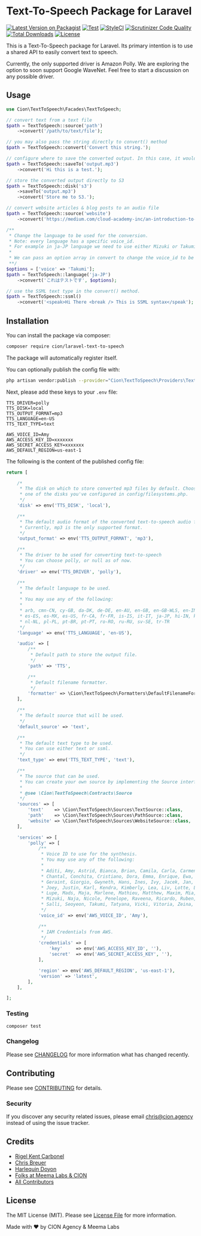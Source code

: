 # Text-To-Speech Package for Laravel

[![Latest Version on Packagist](https://img.shields.io/packagist/v/cion/laravel-text-to-speech.svg?style=flat-square)](https://packagist.org/packages/cion/laravel-text-to-speech)
[![Test](https://github.com/ci-on/laravel-text-to-speech/workflows/Test/badge.svg?branch=master)](https://github.com/ci-on/laravel-text-to-speech/actions)
[![StyleCI](https://github.styleci.io/repos/264578171/shield?branch=master)](https://github.styleci.io/repos/264578171)
[![Scrutinizer Code Quality](https://scrutinizer-ci.com/g/ci-on/laravel-text-to-speech/badges/quality-score.png?b=master)](https://scrutinizer-ci.com/g/ci-on/laravel-text-to-speech/?branch=master)
[![Total Downloads](https://img.shields.io/packagist/dt/cion/laravel-text-to-speech.svg?style=flat-square)](https://packagist.org/packages/cion/laravel-text-to-speech)
[![License](https://img.shields.io/github/license/ci-on/laravel-text-to-speech.svg?style=flat-square)](https://github.com/ci-on/laravel-text-to-speech/blob/master/LICENSE.md)
<!-- [
[![Build Status](wip)](ghactions)
 -->

This is a Text-To-Speech package for Laravel. Its primary intention is to use a shared API to easily convert text to speech.

Currently, the only supported driver is Amazon Polly. We are exploring the option to soon support Google WaveNet. Feel free to start a discussion on any possible driver.

## Usage

``` php
use Cion\TextToSpeech\Facades\TextToSpeech;

// convert text from a text file
$path = TextToSpeech::source('path')
    ->convert('/path/to/text/file');

// you may also pass the string directly to convert() method
$path = TextToSpeech::convert('Convert this string.');

// configure where to save the converted output. In this case, it would save the output file in the storage/output.mp3
$path = TextToSpeech::saveTo('output.mp3')
    ->convert('Hi this is a test.');

// store the converted output directly to S3
$path = TextToSpeech::disk('s3')
    ->saveTo('output.mp3')
    ->convert('Store me to S3.');

// convert website articles & blog posts to an audio file
$path = TextToSpeech::source('website')
    ->convert('https://medium.com/cloud-academy-inc/an-introduction-to-aws-polly-s3-and-php-479490bffcbd');

/**
 * Change the language to be used for the conversion.
 * Note: every language has a specific voice_id.
 * For example in ja-JP language we need to use either Mizuki or Takumi.
 *
 * We can pass an option array in convert to change the voice_id to be used
 **/
$options = ['voice' => 'Takumi'];
$path = TextToSpeech::language('ja-JP')
    ->convert('これはテストです', $options);

// use the SSML text type in the convert() method.
$path = TextToSpeech::ssml()
    ->convert('<speak>Hi There <break /> This is SSML syntax</speak');
```

## Installation

You can install the package via composer:

```bash
composer require cion/laravel-text-to-speech
```

The package will automatically register itself.

You can optionally publish the config file with:

```bash
php artisan vendor:publish --provider="Cion\TextToSpeech\Providers\TextToSpeechServiceProvider" --tag="config"
```

Next, please add these keys to your `.env` file:

```env
TTS_DRIVER=polly
TTS_DISK=local
TTS_OUTPUT_FORMAT=mp3
TTS_LANGUAGE=en-US
TTS_TEXT_TYPE=text

AWS_VOICE_ID=Amy
AWS_ACCESS_KEY_ID=xxxxxxx
AWS_SECRET_ACCESS_KEY=xxxxxxx
AWS_DEFAULT_REGION=us-east-1
```

The following is the content of the published config file:

```php
return [

    /*
     * The disk on which to store converted mp3 files by default. Choose
     * one of the disks you've configured in config/filesystems.php.
     */
    'disk' => env('TTS_DISK', 'local'),

    /**
     * The default audio format of the converted text-to-speech audio file.
     * Currently, mp3 is the only supported format.
     */
    'output_format' => env('TTS_OUTPUT_FORMAT', 'mp3'),

    /**
     * The driver to be used for converting text-to-speech
     * You can choose polly, or null as of now.
     */
    'driver' => env('TTS_DRIVER', 'polly'),

    /**
     * The default language to be used.
     *
     * You may use any of the following:
     *
     * arb, cmn-CN, cy-GB, da-DK, de-DE, en-AU, en-GB, en-GB-WLS, en-IN, en-US,
     * es-ES, es-MX, es-US, fr-CA, fr-FR, is-IS, it-IT, ja-JP, hi-IN, ko-KR, nb-NO,
     * nl-NL, pl-PL, pt-BR, pt-PT, ro-RO, ru-RU, sv-SE, tr-TR
     */
    'language' => env('TTS_LANGUAGE', 'en-US'),

    'audio' => [
        /**
         * Default path to store the output file.
         */
        'path' => 'TTS',

        /**
         * Default filename formatter.
         */
        'formatter' => \Cion\TextToSpeech\Formatters\DefaultFilenameFormatter::class,
    ],

    /**
     * The default source that will be used.
     */
    'default_source' => 'text',

    /**
     * The default text type to be used.
     * You can use either text or ssml.
     */
    'text_type' => env('TTS_TEXT_TYPE', 'text'),

    /**
     * The source that can be used.
     * You can create your own source by implementing the Source interface.
     *
     * @see \Cion\TextToSpeech\Contracts\Source
     */
    'sources' => [
        'text'    => \Cion\TextToSpeech\Sources\TextSource::class,
        'path'    => \Cion\TextToSpeech\Sources\PathSource::class,
        'website' => \Cion\TextToSpeech\Sources\WebsiteSource::class,
    ],

    'services' => [
        'polly' => [
            /**
             * Voice ID to use for the synthesis.
             * You may use any of the following:
             *
             * Aditi, Amy, Astrid, Bianca, Brian, Camila, Carla, Carmen, Celine,
             * Chantal, Conchita, Cristiano, Dora, Emma, Enrique, Ewa, Filiz,
             * Geraint, Giorgio, Gwyneth, Hans, Ines, Ivy, Jacek, Jan, Joanna,
             * Joey, Justin, Karl, Kendra, Kimberly, Lea, Liv, Lotte, Lucia,
             * Lupe, Mads, Maja, Marlene, Mathieu, Matthew, Maxim, Mia, Miguel,
             * Mizuki, Naja, Nicole, Penelope, Raveena, Ricardo, Ruben, Russell,
             * Salli, Seoyeon, Takumi, Tatyana, Vicki, Vitoria, Zeina, Zhiyu.
             */
            'voice_id' => env('AWS_VOICE_ID', 'Amy'),

            /**
             * IAM Credentials from AWS.
             */
            'credentials' => [
                'key'     => env('AWS_ACCESS_KEY_ID', ''),
                'secret'  => env('AWS_SECRET_ACCESS_KEY', ''),
            ],

            'region' => env('AWS_DEFAULT_REGION', 'us-east-1'),
            'version' => 'latest',
        ],
    ],

];
```

### Testing

``` bash
composer test
```

### Changelog

Please see [CHANGELOG](CHANGELOG.md) for more information what has changed recently.

## Contributing

Please see [CONTRIBUTING](CONTRIBUTING.md) for details.

### Security

If you discover any security related issues, please email chris@cion.agency instead of using the issue tracker.

## Credits

- [Rigel Kent Carbonel](https://github.com/luigel)
- [Chris Breuer](https://github.com/Chris1904)
- [Harlequin Doyon](https://github.com/harlekoy)
- [Folks at Meema Labs & CION](https://github.com/meemalabs)
- [All Contributors](../../contributors)

## License

The MIT License (MIT). Please see [License File](LICENSE.md) for more information.

Made with ❤️ by CION Agency & Meema Labs
